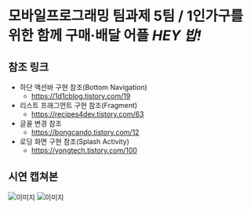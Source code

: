 # 모바일프로그래밍 팀과제 5팀 / 1인가구를 위한 함께 구매·배달 어플 __*HEY 밥!*__
## 참조 링크
+ 하단 액션바 구현 참조(Bottom Navigation)  
  + https://1d1cblog.tistory.com/19
+ 리스트 프래그먼트 구현 참조(Fragment)  
  + https://recipes4dev.tistory.com/63
+ 글꼴 변경 참조  
  + https://bongcando.tistory.com/12
+ 로딩 화면 구현 참조(Splash Activity)  
  + https://yongtech.tistory.com/100

## 시연 캡쳐본
![이미지](https://user-images.githubusercontent.com/54972809/102461074-36442700-408b-11eb-80f3-2299b34c140e.png "스플래쉬 액티비티") 
![이미지](https://user-images.githubusercontent.com/54972809/102461079-38a68100-408b-11eb-950a-6d7a77a89831.png "게시판 목록/리스트뷰")
